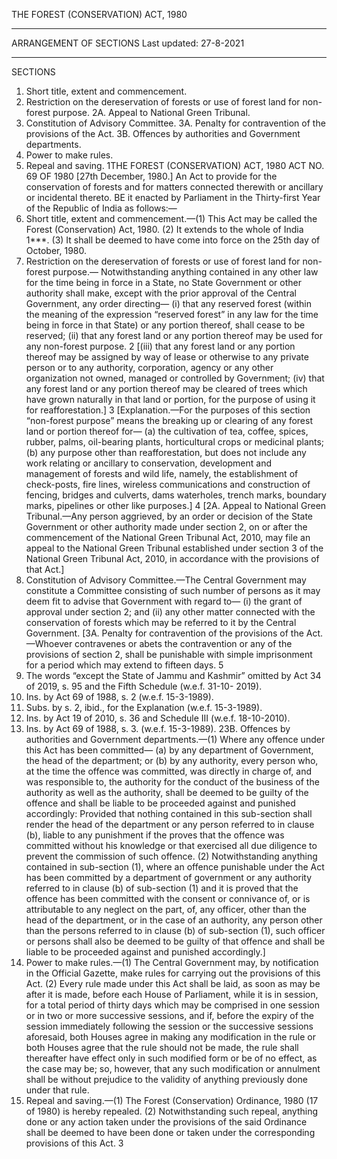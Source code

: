 THE FOREST (CONSERVATION) ACT, 1980
________
ARRANGEMENT OF SECTIONS
Last updated: 27-8-2021
_______
SECTIONS
1. Short title, extent and commencement.
2. Restriction on the dereservation of forests or use of forest land for non-forest purpose.
2A. Appeal to National Green Tribunal.
3. Constitution of Advisory Committee.
3A. Penalty for contravention of the provisions of the Act.
3B. Offences by authorities and Government departments.
4. Power to make rules.
5. Repeal and saving.
1THE FOREST (CONSERVATION) ACT, 1980
ACT NO. 69 OF 1980
[27th December, 1980.]
An Act to provide for the conservation of forests and for matters connected therewith or ancillary
or incidental thereto.
BE it enacted by Parliament in the Thirty-first Year of the Republic of India as follows:—
1. Short title, extent and commencement.—(1) This Act may be called the Forest (Conservation)
Act, 1980.
(2) It extends to the whole of India 1***.
(3) It shall be deemed to have come into force on the 25th day of October, 1980.
2. Restriction on the dereservation of forests or use of forest land for non-forest purpose.—
Notwithstanding anything contained in any other law for the time being in force in a State, no State
Government or other authority shall make, except with the prior approval of the Central Government, any
order directing—
(i) that any reserved forest (within the meaning of the expression “reserved forest” in any law for
the time being in force in that State) or any portion thereof, shall cease to be reserved;
(ii) that any forest land or any portion thereof may be used for any non-forest purpose.
2
[(iii) that any forest land or any portion thereof may be assigned by way of lease or otherwise to
any private person or to any authority, corporation, agency or any other organization not owned,
managed or controlled by Government;
(iv) that any forest land or any portion thereof may be cleared of trees which have grown
naturally in that land or portion, for the purpose of using it for reafforestation.]
3
[Explanation.—For the purposes of this section “non-forest purpose” means the breaking up or
clearing of any forest land or portion thereof for—
(a) the cultivation of tea, coffee, spices, rubber, palms, oil-bearing plants, horticultural crops or
medicinal plants;
(b) any purpose other than reafforestation,
but does not include any work relating or ancillary to conservation, development and management of
forests and wild life, namely, the establishment of check-posts, fire lines, wireless communications and
construction of fencing, bridges and culverts, dams waterholes, trench marks, boundary marks, pipelines
or other like purposes.]
4
[2A. Appeal to National Green Tribunal.—Any person aggrieved, by an order or decision of the
State Government or other authority made under section 2, on or after the commencement of the National
Green Tribunal Act, 2010, may file an appeal to the National Green Tribunal established under section 3
of the National Green Tribunal Act, 2010, in accordance with the provisions of that Act.]
3. Constitution of Advisory Committee.—The Central Government may constitute a Committee
consisting of such number of persons as it may deem fit to advise that Government with regard to—
(i) the grant of approval under section 2; and
(ii) any other matter connected with the conservation of forests which may be referred to it by the
Central Government.
[3A. Penalty for contravention of the provisions of the Act.—Whoever contravenes or abets the
contravention or any of the provisions of section 2, shall be punishable with simple imprisonment for a
period which may extend to fifteen days.
5
1. The words “except the State of Jammu and Kashmir” omitted by Act 34 of 2019, s. 95 and the Fifth Schedule
(w.e.f. 31-10- 2019).
2. Ins. by Act 69 of 1988, s. 2 (w.e.f. 15-3-1989).
3. Subs. by s. 2, ibid., for the Explanation (w.e.f. 15-3-1989).
4. Ins. by Act 19 of 2010, s. 36 and Schedule III (w.e.f. 18-10-2010).
5. Ins. by Act 69 of 1988, s. 3. (w.e.f. 15-3-1989).
23B. Offences by authorities and Government departments.—(1) Where any offence under this Act
has been committed—
(a) by any department of Government, the head of the department; or
(b) by any authority, every person who, at the time the offence was committed, was directly in
charge of, and was responsible to, the authority for the conduct of the business of the authority as well
as the authority,
shall be deemed to be guilty of the offence and shall be liable to be proceeded against and punished
accordingly:
Provided that nothing contained in this sub-section shall render the head of the department or any
person referred to in clause (b), liable to any punishment if the proves that the offence was committed
without his knowledge or that exercised all due diligence to prevent the commission of such offence.
(2) Notwithstanding anything contained in sub-section (1), where an offence punishable under the Act
has been committed by a department of government or any authority referred to in clause (b) of
sub-section (1) and it is proved that the offence has been committed with the consent or connivance of, or
is attributable to any neglect on the part, of, any officer, other than the head of the department, or in the
case of an authority, any person other than the persons referred to in clause (b) of sub-section (1), such
officer or persons shall also be deemed to be guilty of that offence and shall be liable to be proceeded
against and punished accordingly.]
4. Power to make rules.—(1) The Central Government may, by notification in the Official Gazette,
make rules for carrying out the provisions of this Act.
(2) Every rule made under this Act shall be laid, as soon as may be after it is made, before each House
of Parliament, while it is in session, for a total period of thirty days which may be comprised in one
session or in two or more successive sessions, and if, before the expiry of the session immediately
following the session or the successive sessions aforesaid, both Houses agree in making any modification
in the rule or both Houses agree that the rule should not be made, the rule shall thereafter have effect only
in such modified form or be of no effect, as the case may be; so, however, that any such modification or
annulment shall be without prejudice to the validity of anything previously done under that rule.
5. Repeal and saving.—(1) The Forest (Conservation) Ordinance, 1980 (17 of 1980) is hereby
repealed.
(2) Notwithstanding such repeal, anything done or any action taken under the provisions of the said
Ordinance shall be deemed to have been done or taken under the corresponding provisions of this Act.
3